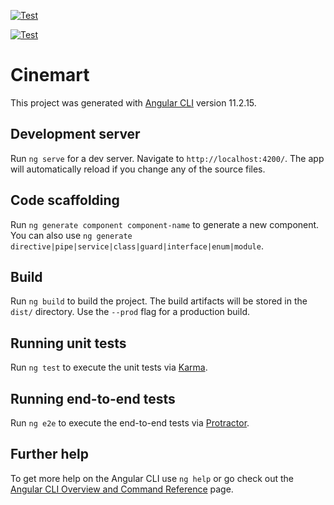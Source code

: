 
[![Test](https://github.com/SyTW-2122/E03/actions/workflows/CI-frontend.yml/badge.svg)](https://github.com/SyTW-2122/E03/actions/workflows/CI-frontend.yml)


[![Test](https://github.com/SyTW-2122/E03/actions/workflows/CI-backend.yml/badge.svg)](https://github.com/SyTW-2122/E03/actions/workflows/CI-backend.yml)



# Cinemart

This project was generated with [Angular CLI](https://github.com/angular/angular-cli) version 11.2.15.

## Development server

Run `ng serve` for a dev server. Navigate to `http://localhost:4200/`. The app will automatically reload if you change any of the source files.

## Code scaffolding

Run `ng generate component component-name` to generate a new component. You can also use `ng generate directive|pipe|service|class|guard|interface|enum|module`.

## Build

Run `ng build` to build the project. The build artifacts will be stored in the `dist/` directory. Use the `--prod` flag for a production build.

## Running unit tests

Run `ng test` to execute the unit tests via [Karma](https://karma-runner.github.io).

## Running end-to-end tests

Run `ng e2e` to execute the end-to-end tests via [Protractor](http://www.protractortest.org/).

## Further help

To get more help on the Angular CLI use `ng help` or go check out the [Angular CLI Overview and Command Reference](https://angular.io/cli) page.
